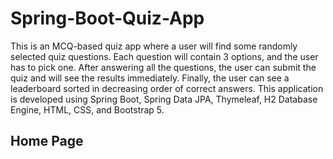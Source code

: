 # Spring-Boot-Quiz-App
This is an MCQ-based quiz app where a user will find some randomly selected quiz questions. Each question will contain 3 options, and the user has to pick one. After answering all the questions, the user can submit the quiz and will see the results immediately. Finally, the user can see a leaderboard sorted in decreasing order of correct answers. This application is developed using Spring Boot, Spring Data JPA, Thymeleaf, H2 Database Engine, HTML, CSS, and Bootstrap 5.
## Home Page
